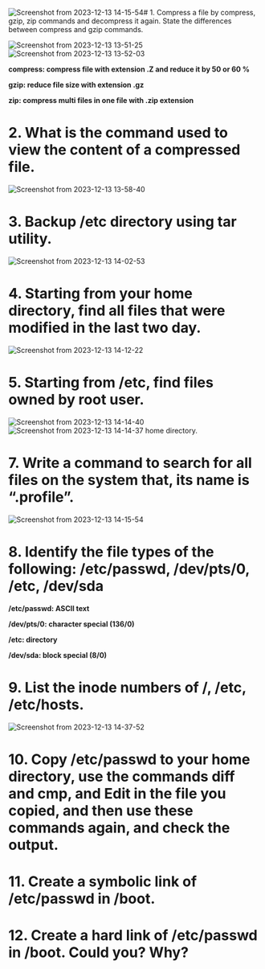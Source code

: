 ![Screenshot from 2023-12-13 14-15-54](https://github.com/shimaafathi123/ITI_OS_intake44/assets/93112282/7099ed52-4181-47eb-95c7-b9b7067ed8d6)# 1. Compress a file by compress, gzip, zip commands and decompress it again. State the differences between compress and gzip commands.

![Screenshot from 2023-12-13 13-51-25](https://github.com/shimaafathi123/ITI_OS_intake44/assets/93112282/70df07b9-7080-4906-a583-e0057de790c2)
![Screenshot from 2023-12-13 13-52-03](https://github.com/shimaafathi123/ITI_OS_intake44/assets/93112282/22de235c-6158-47c4-b662-fc6b801597ab)

**compress: compress file with extension .Z and reduce it by 50 or 60 %**

**gzip: reduce file size with extension .gz**

**zip: compress multi files in one file with .zip extension**

# 2. What is the command used to view the content of a compressed file.

![Screenshot from 2023-12-13 13-58-40](https://github.com/shimaafathi123/ITI_OS_intake44/assets/93112282/fe558783-752c-4b4f-8f36-5f33acf85ba8)

# 3. Backup /etc directory using tar utility.

![Screenshot from 2023-12-13 14-02-53](https://github.com/shimaafathi123/ITI_OS_intake44/assets/93112282/5a7af787-716b-4f2f-922c-1e0d3bd3739a)

# 4. Starting from your home directory, find all files that were modified in the last two day.

![Screenshot from 2023-12-13 14-12-22](https://github.com/shimaafathi123/ITI_OS_intake44/assets/93112282/24c238af-fced-417c-af88-74dd04624000)

# 5. Starting from /etc, find files owned by root user.
![Screenshot from 2023-12-13 14-14-40](https://github.com/shimaafathi123/ITI_OS_intake44/assets/93112282/63b93292-a4af-4d12-b72b-2c93c76e162b)
![Screenshot from 2023-12-13 14-14-37](https://github.com/shimaafathi123/ITI_OS_intake44/assets/93112282/ccb3a235-1910-475d-beea-26d735e7cbe5) home directory.
# 7. Write a command to search for all files on the system that, its name is “.profile”.

![Screenshot from 2023-12-13 14-15-54](https://github.com/shimaafathi123/ITI_OS_intake44/assets/93112282/32014086-4573-4a60-87bd-bf8bb4166b52)

# 8. Identify the file types of the following: /etc/passwd, /dev/pts/0, /etc, /dev/sda
**/etc/passwd: ASCII text**

**/dev/pts/0: character special (136/0)**

**/etc: directory**

**/dev/sda: block special (8/0)**

# 9. List the inode numbers of /, /etc, /etc/hosts.

![Screenshot from 2023-12-13 14-37-52](https://github.com/shimaafathi123/ITI_OS_intake44/assets/93112282/a40dcfed-91d0-46f1-8ed1-641e23cb617a)

# 10. Copy /etc/passwd to your home directory, use the commands diff and cmp, and Edit in the file you copied, and then use these commands again, and check the output.

# 11. Create a symbolic link of /etc/passwd in /boot.
# 12. Create a hard link of /etc/passwd in /boot. Could you? Why?
